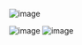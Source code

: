 ![image](https://github.com/user-attachments/assets/f15299de-a9bf-4e70-a2d4-7b9b0e340345)

![image](https://github.com/user-attachments/assets/b5ba29fc-31f7-4977-bd47-c74b623e782e)
![image](https://github.com/user-attachments/assets/71e374b6-9004-4b45-9c68-3b3882f1b6b9)

